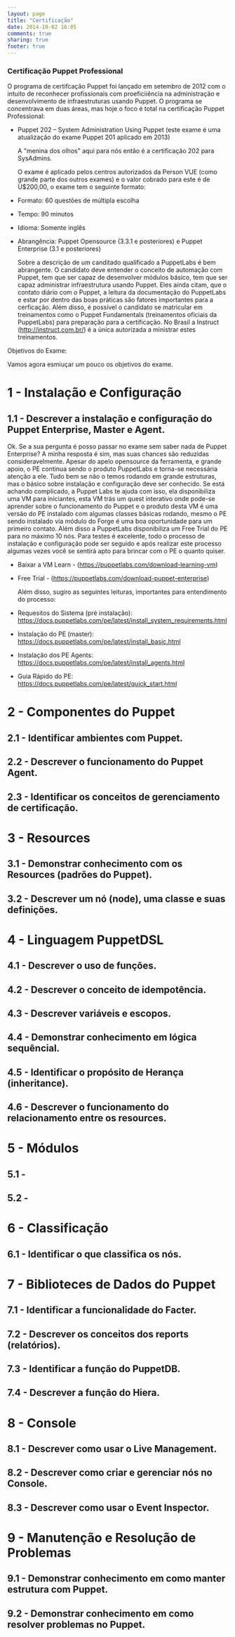 ```yaml
---
layout: page
title: "Certificação"
date: 2014-10-02 16:05
comments: true
sharing: true
footer: true
---
```


### Certificação Puppet Professional

   O programa de certifcação Puppet foi lançado em setembro de 2012 com o intuito de reconhecer profissionais com proeficiiência na administração e desenvolvimento de infraestruturas usando Puppet.
   O programa se concentrava em duas áreas, mas hoje o foco é total na certificação Puppet Professional: 

- Puppet 202 – System Administration Using Puppet (este exame é uma atualização do exame Puppet 201 aplicado em 2013) 

   A "menina dos olhos" aqui para nós então é a certificação 202 para SysAdmins.

   O exame é aplicado pelos centros autorizados da Person VUE (como grande parte dos outros exames) e o valor cobrado para este é de U$200,00, o exame tem o seguinte formato:

- Formato:     60 questões de múltipla escolha
- Tempo:       90 minutos
- Idioma:      Somente inglês
- Abrangência: Puppet Opensource (3.3.1 e posteriores) e Puppet Enterprise (3.1 e posteriores) 


   Sobre a descrição de um canditado qualificado a PuppetLabs é bem abrangente. O candidato deve entender o conceito de automação com Puppet, tem que ser capaz de desenvolver módulos básico, tem que ser capaz administrar infraestrutura usando Puppet. Eles ainda citam, que o contato diário com o Puppet, a leitura da documentação do PuppetLabs e estar por dentro das boas práticas são fatores importantes para a cerficação.
   Além disso, é possível o candidato se matricular em treinamentos como o Puppet Fundamentals (treinamentos oficiais da PuppetLabs) para preparação para a certificação. No Brasil a Instruct (http://instruct.com.br/) é a única autorizada a ministrar estes treinamentos.


Objetivos do Exame:

   Vamos agora esmiuçar um pouco os objetivos do exame.

# 1 - Instalação e Configuração

## 1.1 - Descrever a instalação e configuração do Puppet Enterprise, Master e Agent.
   Ok. Se a sua pergunta é posso passar no exame sem saber nada de Puppet Enterprise? A minha resposta é sim, mas suas chances são reduzidas consideravelmente. Apesar do apelo opensource da ferramenta, e grande apoio, o PE continua sendo o produto PuppetLabs e torna-se necessária atenção a ele. Tudo bem se não o temos rodando em grande estruturas, mas o básico sobre instalação e configuração deve ser conhecido. 
   Se está achando complicado, a Puppet Labs te ajuda com isso, ela disponibiliza uma VM para iniciantes, esta VM trás um quest interativo onde pode-se aprender sobre o funcionamento do Puppet e o produto desta VM é uma versão do PE instalado com algumas classes básicas rodando, mesmo o PE sendo instalado via módulo do Forge é uma boa oportunidade para um primeiro contato. Além disso a PuppetLabs disponibiliza um Free Trial do PE para no máximo 10 nós. Para testes é excelente, todo o processo de instalação e configuração pode ser seguido e após realizar este processo algumas vezes você se sentirá apto para brincar com o PE o quanto quiser.

- Baixar a VM Learn - (https://puppetlabs.com/download-learning-vm)
- Free Trial        - (https://puppetlabs.com/download-puppet-enterprise)

   Além disso, sugiro as seguintes leituras, importantes para entendimento do processo:
   
- Requesitos do Sistema (pré instalação): https://docs.puppetlabs.com/pe/latest/install_system_requirements.html
- Instalação do PE (master): https://docs.puppetlabs.com/pe/latest/install_basic.html
- Instalação dos PE Agents: https://docs.puppetlabs.com/pe/latest/install_agents.html
- Guia Rápido do PE: https://docs.puppetlabs.com/pe/latest/quick_start.html

# 2 - Componentes do Puppet 
## 2.1 - Identificar ambientes com Puppet.
## 2.2 - Descrever o funcionamento do Puppet Agent.
## 2.3 - Identificar os conceitos de gerenciamento de certificação.


# 3 - Resources
## 3.1 - Demonstrar conhecimento com os Resources (padrões do Puppet).
## 3.2 - Descrever um nó (node), uma classe e suas definições.

# 4 - Linguagem PuppetDSL
## 4.1 - Descrever o uso de funções.
## 4.2 - Descrever o conceito de idempotência.
## 4.3 - Descrever variáveis e escopos.
## 4.4 - Demonstrar conhecimento em lógica sequêncial.
## 4.5 - Identificar o propósito de Herança (inheritance).
## 4.6 - Descrever o funcionamento do relacionamento entre os resources.

# 5 - Módulos
## 5.1 - 
## 5.2 - 

# 6 - Classificação
## 6.1 - Identificar o que classifica os nós.

# 7 - Biblioteces de Dados do Puppet
## 7.1 - Identificar a funcionalidade do Facter.
## 7.2 - Descrever os conceitos dos reports (relatórios).
## 7.3 - Identificar a função do PuppetDB.
## 7.4 - Descrever a função do Hiera.


# 8 - Console
## 8.1 - Descrever como usar o Live Management.
## 8.2 - Descrever como criar e gerenciar nós no Console.
## 8.3 - Descrever como usar o Event Inspector.

# 9 - Manutenção e Resolução de Problemas
## 9.1 - Demonstrar conhecimento em como manter estrutura com Puppet.
## 9.2 - Demonstrar conhecimento em como resolver problemas no Puppet.
